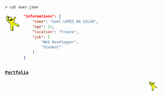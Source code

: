 <!--- 2024-11-28T13:50:26.691 --->

```shell
> cat user.json
```

<img align="left" style="width: 60px;" title="This is the yellow dancing man. Don't question him." alt="Too bad. He gone..." src="./assets/yellow_man.gif">

```json
"informations": {
    "name": "Gaël LOPES DA SILVA",
    "age": 21,
    "location": "France",
    "job": [
        "Web Developper",
        "Student"
    ]
}
```

[<kbd><br><strong>Portfolio</strong><br><br></kbd>](https://gael-lopes-da-silva.github.io/portfolio/)
<img align="right" style="width: 37px;" title="This is the yellow dancing man. Don't question him." alt="Too bad. He gone..." src="./assets/yellow_man.gif">
